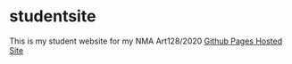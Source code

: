 # studentsite
This is my student website for my NMA Art128/2020
[Github Pages Hosted Site](https://miyukings.github.io/studentsite/art128)